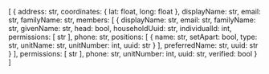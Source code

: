 [
  {
    address: str,
    coordinates: {
      lat: float,
      long: float
    },
    displayName: str,
    email: str,
    familyName: str,
    members: [
      {
        displayName: str,
        email: str,
        familyName: str,
        givenName: str,
        head: bool,
        householdUuid: str,
        individualId: int,
        permissions: [
          str
        ],
        phone: str,
        positions: [
          {
            name: str,
            setApart: bool,
            type: str,
            unitName: str,
            unitNumber: int,
            uuid: str
          }
        ],
        preferredName: str,
        uuid: str
      }
    ],
    permissions: [
      str
    ],
    phone: str,
    unitNumber: int,
    uuid: str,
    verified: bool
  }
]